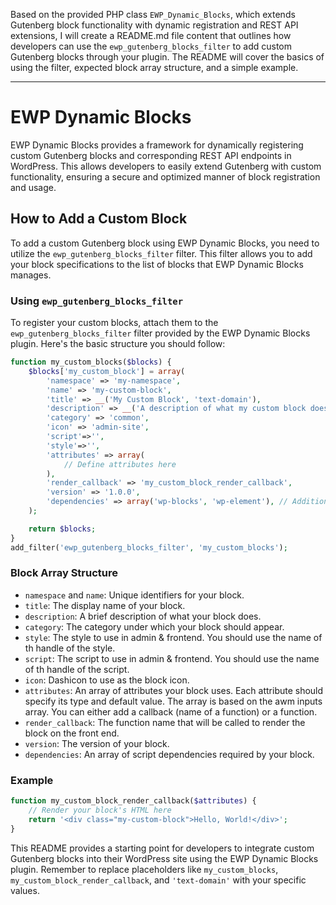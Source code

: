 Based on the provided PHP class `EWP_Dynamic_Blocks`, which extends Gutenberg block functionality with dynamic registration and REST API extensions, I will create a README.md file content that outlines how developers can use the `ewp_gutenberg_blocks_filter` to add custom Gutenberg blocks through your plugin. The README will cover the basics of using the filter, expected block array structure, and a simple example.

---

# EWP Dynamic Blocks

EWP Dynamic Blocks provides a framework for dynamically registering custom Gutenberg blocks and corresponding REST API endpoints in WordPress. This allows developers to easily extend Gutenberg with custom functionality, ensuring a secure and optimized manner of block registration and usage.

## How to Add a Custom Block

To add a custom Gutenberg block using EWP Dynamic Blocks, you need to utilize the `ewp_gutenberg_blocks_filter` filter. This filter allows you to add your block specifications to the list of blocks that EWP Dynamic Blocks manages.

### Using `ewp_gutenberg_blocks_filter`

To register your custom blocks, attach them to the `ewp_gutenberg_blocks_filter` filter provided by the EWP Dynamic Blocks plugin. Here's the basic structure you should follow:

```php
function my_custom_blocks($blocks) {
    $blocks['my_custom_block'] = array(
        'namespace' => 'my-namespace',
        'name' => 'my-custom-block',
        'title' => __('My Custom Block', 'text-domain'),
        'description' => __('A description of what my custom block does.', 'text-domain'),
        'category' => 'common',
        'icon' => 'admin-site',
        'script'=>'',
        'style'=>'',
        'attributes' => array(
            // Define attributes here
        ),
        'render_callback' => 'my_custom_block_render_callback',
        'version' => '1.0.0',
        'dependencies' => array('wp-blocks', 'wp-element'), // Additional script dependencies
    );

    return $blocks;
}
add_filter('ewp_gutenberg_blocks_filter', 'my_custom_blocks');
```

### Block Array Structure

- `namespace` and `name`: Unique identifiers for your block.
- `title`: The display name of your block.
- `description`: A brief description of what your block does.
- `category`: The category under which your block should appear.
- `style`: The style to use in admin & frontend. You should use the name of th handle of the style.
- `script`: The script to use in admin & frontend. You should use the name of th handle of the script.
- `icon`: Dashicon to use as the block icon.
- `attributes`: An array of attributes your block uses. Each attribute should specify its type and default value. The array is based on the awm inputs array. You can either add a callback (name of a function) or a function.
- `render_callback`: The function name that will be called to render the block on the front end.
- `version`: The version of your block.
- `dependencies`: An array of script dependencies required by your block.

### Example

```php
function my_custom_block_render_callback($attributes) {
    // Render your block's HTML here
    return '<div class="my-custom-block">Hello, World!</div>';
}
```

This README provides a starting point for developers to integrate custom Gutenberg blocks into their WordPress site using the EWP Dynamic Blocks plugin. Remember to replace placeholders like `my_custom_blocks`, `my_custom_block_render_callback`, and `'text-domain'` with your specific values.